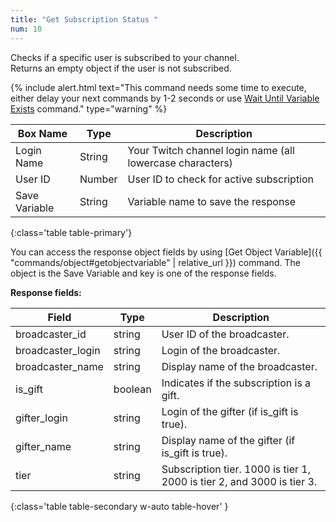 ```yaml
---
title: "Get Subscription Status "
num: 10
---
```


Checks if a specific user is subscribed to your channel.\
Returns an empty object if the user is not subscribed.

{% include alert.html text="This command needs some time to execute, either delay your next commands by 1-2 seconds or use <a href='/docs/commands/wait#waituntilvariableexists'>Wait Until Variable Exists</a> command." type="warning" %} 

| Box Name | Type | Description | 
|-------|--------|--------
|Login Name|String|Your Twitch channel login name (all lowercase characters)
|User ID|Number|User ID to check for active subscription
|Save Variable|String|Variable name to save the response
{:class='table table-primary'}

You can access the response object fields by using [Get Object Variable]({{ "commands/object#getobjectvariable" | relative_url }}) command. The object is the Save Variable and key is one of the response fields.


**Response fields:**

| Field | Type| Description| 
|-------|--------|--------
|broadcaster_id	|string|	User ID of the broadcaster.
|broadcaster_login|	string|	Login of the broadcaster.
|broadcaster_name|	string|	Display name of the broadcaster.
|is_gift	|boolean|	Indicates if the subscription is a gift.
|gifter_login	|string	|Login of the gifter (if is_gift is true).
|gifter_name|	string|	Display name of the gifter (if is_gift is true).
|tier	|string|	Subscription tier. 1000 is tier 1, 2000 is tier 2, and 3000 is tier 3.
{:class='table table-secondary w-auto table-hover' }











